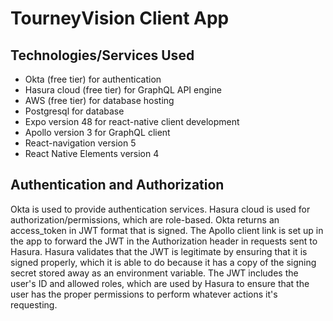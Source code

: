 # TourneyVision Client App

## Technologies/Services Used

- Okta (free tier) for authentication
- Hasura cloud (free tier) for GraphQL API engine
- AWS (free tier) for database hosting
- Postgresql for database
- Expo version 48 for react-native client development
- Apollo version 3 for GraphQL client
- React-navigation version 5
- React Native Elements version 4

## Authentication and Authorization

<p>Okta is used to provide authentication services. Hasura cloud is used for authorization/permissions, which are role-based.
Okta returns an access_token in JWT format that is signed. The Apollo client link is set up in the app to forward the JWT in the
Authorization header in requests sent to Hasura. Hasura validates that the JWT is legitimate by ensuring that it is signed
properly, which it is able to do because it has a copy of the signing secret stored away as an environment variable. The JWT
includes the user's ID and allowed roles, which are used by Hasura to ensure that the user has the proper permissions to
perform whatever actions it's requesting.
